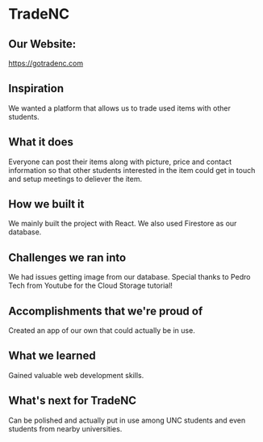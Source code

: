 # TradeNC
## Our Website:
https://gotradenc.com  

## Inspiration
We wanted a platform that allows us to trade used items with other students.

## What it does
Everyone can post their items along with picture, price and contact information so that other students interested in the item could get in touch and setup meetings to deliever the item.

## How we built it
We mainly built the project with React. We also used Firestore as our database. 

## Challenges we ran into
We had issues getting image from our database. Special thanks to Pedro Tech from Youtube for the Cloud Storage tutorial!

## Accomplishments that we're proud of
Created an app of our own that could actually be in use.

## What we learned
Gained valuable web development skills.

## What's next for TradeNC
Can be polished and actually put in use among UNC students and even students from nearby universities.

